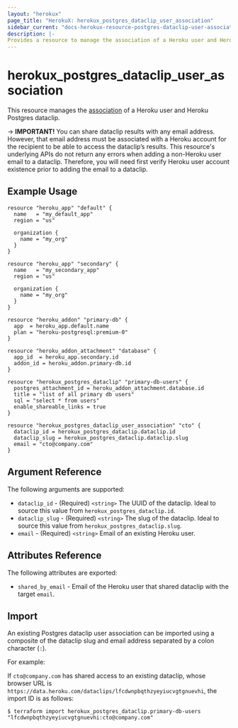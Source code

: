 ```yaml
---
layout: "herokux"
page_title: "HerokuX: herokux_postgres_dataclip_user_association"
sidebar_current: "docs-herokux-resource-postgres-dataclip-user-association"
description: |-
Provides a resource to manage the association of a Heroku user and Heroku Postgres dataclip.
---
```


# herokux_postgres_dataclip_user_association

This resource manages the [association](https://devcenter.heroku.com/articles/dataclips#sharing-with-individuals-and-teams)
of a Heroku user and Heroku Postgres dataclip.

-> **IMPORTANT!**
You can share dataclip results with any email address. However, that email address must be associated with a Heroku account
for the recipient to be able to access the dataclip’s results. This resource's underlying APIs do not return any errors
when adding a non-Heroku user email to a dataclip. Therefore, you will need first verify Heroku user account existence prior
to adding the email to a dataclip.

## Example Usage

```hcl-terraform
resource "heroku_app" "default" {
  name   = "my_default_app"
  region = "us"

  organization {
    name = "my_org"
  }
}

resource "heroku_app" "secondary" {
  name   = "my_secondary_app"
  region = "us"

  organization {
    name = "my_org"
  }
}

resource "heroku_addon" "primary-db" {
  app  = heroku_app.default.name
  plan = "heroku-postgresql:premium-0"
}

resource "heroku_addon_attachment" "database" {
  app_id  = heroku_app.secondary.id
  addon_id = heroku_addon.primary-db.id
}

resource "herokux_postgres_dataclip" "primary-db-users" {
  postgres_attachment_id = heroku_addon_attachment.database.id
  title = "list of all primary db users"
  sql = "select * from users"
  enable_shareable_links = true
}

resource "herokux_postgres_dataclip_user_association" "cto" {
  dataclip_id = herokux_postgres_dataclip.dataclip.id
  dataclip_slug = herokux_postgres_dataclip.dataclip.slug
  email = "cto@company.com"
}
```

## Argument Reference

The following arguments are supported:

* `dataclip_id` - (Required) `<string>` The UUID of the dataclip. Ideal to source this value from `herokux_postgres_dataclip.id`.
* `dataclip_slug` - (Required) `<string>` The slug of the dataclip. Ideal to source this value from `herokux_postgres_dataclip.slug`.
* `email` - (Required) `<string>` Email of an existing Heroku user.

## Attributes Reference

The following attributes are exported:

* `shared_by_email` - Email of the Heroku user that shared dataclip with the target `email`.

## Import

An existing Postgres dataclip user association can be imported using a composite of the dataclip slug
and email address separated by a colon character (`:`).

For example:

If `cto@company.com` has shared access to an existing dataclip, whose browser URL is
`https://data.heroku.com/dataclips/lfcdwnpbqthzyeyiucvgtgnuevhi`, the import ID is as follows:

```shell script
$ terraform import herokux_postgres_dataclip.primary-db-users "lfcdwnpbqthzyeyiucvgtgnuevhi:cto@company.com"
```